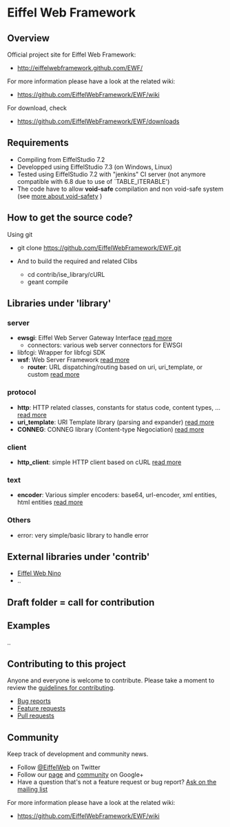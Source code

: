 # Eiffel Web Framework


## Overview

Official project site for Eiffel Web Framework:

* http://eiffelwebframework.github.com/EWF/

For more information please have a look at the related wiki:

* https://github.com/EiffelWebFramework/EWF/wiki

For download, check
* https://github.com/EiffelWebFramework/EWF/downloads

## Requirements
* Compiling from EiffelStudio 7.2
* Developped using EiffelStudio 7.3 (on Windows, Linux)
* Tested using EiffelStudio 7.2 with "jenkins" CI server (not anymore compatible with 6.8 due to use of `TABLE_ITERABLE')
* The code have to allow __void-safe__ compilation and non void-safe system (see [more about void-safety](http://docs.eiffel.com/book/method/void-safe-programming-eiffel) )

## How to get the source code?

Using git 
* git clone https://github.com/EiffelWebFramework/EWF.git

* And to build the required and related Clibs
  * cd contrib/ise_library/cURL
  * geant compile

## Libraries under 'library'

### server
* __ewsgi__: Eiffel Web Server Gateway Interface [read more](library/server/ewsgi)
  * connectors: various web server connectors for EWSGI
* libfcgi: Wrapper for libfcgi SDK 
* __wsf__: Web Server Framework [read more](library/server/wsf)
  *  __router__: URL dispatching/routing based on uri, uri_template, or custom [read more](library/server/wsf/router)

### protocol
* __http__: HTTP related classes, constants for status code, content types, ... [read more](library/protocol/http)
* __uri_template__: URI Template library (parsing and expander) [read more](library/protocol/uri_template)
* __CONNEG__: CONNEG library (Content-type Negociation) [read more](library/protocol/CONNEG)

### client
* __http_client__: simple HTTP client based on cURL [read more](library/client/http_client)

### text
* __encoder__: Various simpler encoders: base64, url-encoder, xml entities, html entities [read more](library/text/encoder)

### Others
* error: very simple/basic library to handle error

## External libraries under 'contrib'
* [Eiffel Web Nino](contrib/library/server/nino)
* ..

## Draft folder = call for contribution ##

## Examples
..

## Contributing to this project

Anyone and everyone is welcome to contribute. Please take a moment to
review the [guidelines for contributing](CONTRIBUTING.md).

* [Bug reports](CONTRIBUTING.md#bugs)
* [Feature requests](CONTRIBUTING.md#features)
* [Pull requests](CONTRIBUTING.md#pull-requests)

## Community

Keep track of development and community news.

* Follow [@EiffelWeb](https://twitter.com/EiffelWeb) on Twitter
* Follow our [page](https://plus.google.com/u/0/110650349519032194479) and [community](https://plus.google.com/communities/110457383244374256721) on Google+
* Have a question that's not a feature request or bug report? [Ask on the mailing list](http://groups.google.com/group/eiffel-web-framework)


For more information please have a look at the related wiki:
* https://github.com/EiffelWebFramework/EWF/wiki
